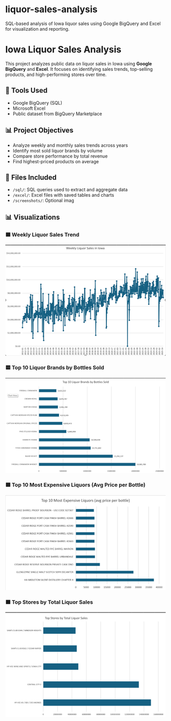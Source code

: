 # liquor-sales-analysis
SQL-based analysis of Iowa liquor sales using Google BigQuery and Excel for visualization and reporting.

# Iowa Liquor Sales Analysis

This project analyzes public data on liquor sales in Iowa using **Google BigQuery** and **Excel**. It focuses on identifying sales trends, top-selling products, and high-performing stores over time.

## 🔧 Tools Used
- Google BigQuery (SQL)
- Microsoft Excel
- Public dataset from BigQuery Marketplace

## 📊 Project Objectives
- Analyze weekly and monthly sales trends across years
- Identify most sold liquor brands by volume
- Compare store performance by total revenue
- Find highest-priced products on average

## 📁 Files Included
- `/sql/`: SQL queries used to extract and aggregate data
- `/excel/`: Excel files with saved tables and charts
- `/screenshots/`: Optional imag

## 📊 Visualizations

### 🟦 Weekly Liquor Sales Trend
![Weekly Sales](Weekly%20Liquor%20Sales%20in%20Iowa.png)

### 🟨 Top 10 Liquor Brands by Bottles Sold
![Top 10 Brands](Top%2010%20Liquor%20Brands%20by%20Bottles%20Sold.png)

### 🟩 Top 10 Most Expensive Liquors (Avg Price per Bottle)
![Most Expensive](Top%2010%20Most%20Expensive%20Liquors%20(avg%20price%20per%20bottle).png)

### 🟧 Top Stores by Total Liquor Sales
![Top Stores](Top%20Stores%20by%20Total%20Liquor%20Sales.png)

